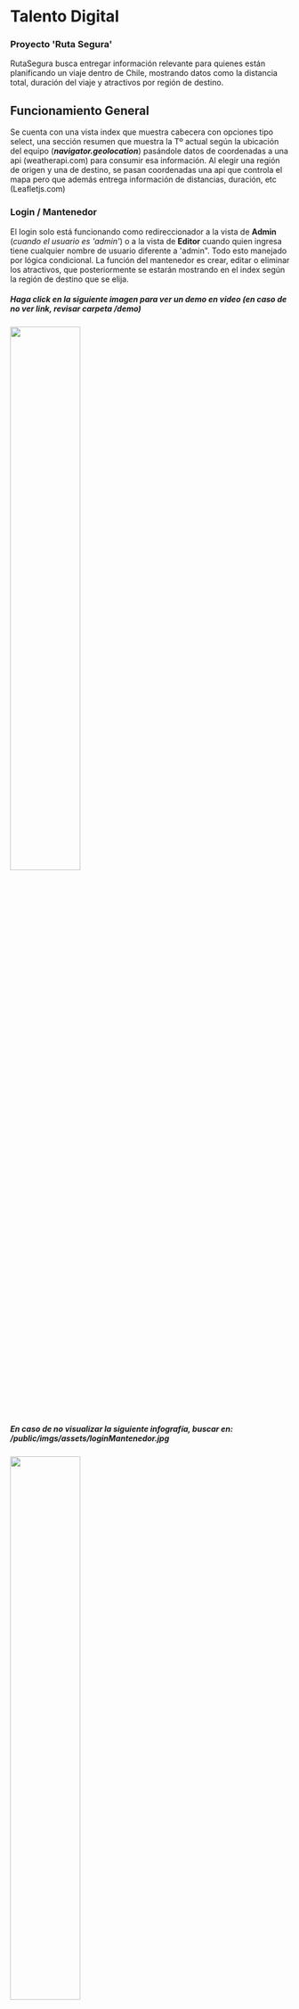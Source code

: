 # Talento Digital
### Proyecto 'Ruta Segura'
RutaSegura busca entregar información relevante para quienes están planificando un viaje dentro de Chile, mostrando datos como la distancia total, duración del viaje y  atractivos por región de destino.

## Funcionamiento General
Se cuenta con una vista index que muestra cabecera con opciones tipo select, una sección resumen que muestra la Tº actual según la ubicación del equipo (***navigator.geolocation***) pasándole datos de coordenadas a una api (weatherapi.com) para consumir esa información.
Al elegir una región de origen y una de destino, se pasan coordenadas una api que controla el mapa pero que además entrega información de distancias, duración, etc (Leafletjs.com)

### Login / Mantenedor
El login solo está funcionando como redireccionador a la vista de **Admin** (*cuando el usuario es 'admin'*) o a la vista de **Editor** cuando quien ingresa tiene cualquier nombre de usuario diferente a 'admin". Todo esto manejado por lógica condicional.
La función del mantenedor es crear, editar o eliminar los atractivos, que posteriormente se estarán mostrando en el index según la región de destino que se elija.

##### **Haga click en la siguiente imagen para ver un demo en video** (en caso de no ver link, revisar carpeta /demo)
[<img src="https://github.com/munozmanuel/TD_RUTA_SEGURA/blob/master/demo/posterframe.jpg" width="50%" align="center">](https://www.youtube.com/watch?v=eRSMLwFr31U "demostración")

##### **En caso de no visualizar la siguiente infografía, buscar en: /public/imgs/assets/loginMantenedor.jpg**
[<img src="https://i.ytimg.com/vi/Hc79sDi3f0U/maxresdefault.jpg" width="50%">](https://youtu.be/eRSMLwFr31U "demostración")

![image](https://github.com/munozmanuel/TD_RUTA_SEGURA/blob/master/public/imgs/assets/loginMantenedor.jpg)


### Tecnologías utilizadas:
Javascript, Html, Css, Postgres, Express, NodeJs

## Estructura general del proyecto
Para fines prácticos, se decidió dejar la aplicación y api dentro del mismo proyecto. En **API/server.js** se incluye tanto la configuración como las peticiones a la base de datos.
En **routes** se encuentran tanto las rutas básicas, como las rutas para CRUD.

## Clonar repositorio
```bash
  git clone https://github.com/munozmanuel/TD_RUTA_SEGURA.git
```
## Instalar dependencias
### Para instalar los paquetes necesarios, usar:
```bash
npm i express pg hbs nodemon body-parser cors bcryptjs cookie-parser dotenv express-session jsonwebtoken method-override node-fetch pdfkit sweetalert2
```

## Base de datos / Postgres
La información correspondiente a la base de datos se encuentra en la carpeta **bdScripts** que contiene los scripts necesarios para la creación de bbdd, tablas y población de tablas con datos genéricos. 


### Api estará escuchando en puerto 4000
```bash
  nodemon api/server.js
```
### APP estará escuchando en puerto 3000
```bash
  nodemon app.js
```

# Rúbrica de evaluación: 

#### Consultas base de datos
- Selección de columnas requeridas para presentar la información solicitada:
    - API/server.js línea 35
- Uso de JOIN para relacionar la información de distintas tablas: 
    - API/server.js línea 51
- Uso de WHERE para filtrar la información requerida: 
    - API/server.js línea 91
- Uso de cláusulas de ordenamiento para presentar la información: 
    - API/server.js línea 51
- Uso de cláusulas de agrupación de información para obtener datos agregados:
    - API/server.js línea 100

#### Algorítmo de cálculo y manipulación de archivos de texto
- Uso general del lenguaje, sintáxis, selección de tipos de dato,
  sentencias lógicas, expresiones, operaciones y comparaciones:
    - /routes/crud.js
    - /routes/routes.js
    - /controllers/authController.js 
    - /controllers/listadoController.js 
- Uso de sentencias repetitivas:
    - /public/src/js/regiones.js 
- Convenciones y estilos de programación:
    - /public/src/js
    - /controllers
    - /routes
- Utilización correcta de estructuras de datos:
    - /routes/routes.js
    - /controllers/listadoController.js 
- Manipulación de archivos: 
    - Creación y descarga automatica de PDF a coninformación de BD.
    - Uso de dependencia 'pdfKit'
    - /views/partials/listadoTotal.hbs -> Botón 'Crear pdf'
    - /controllers/pdfController.js

#### Página Web 
- Uso de tags html:
    - /views/ 
- Utilizacion de Framework css:
    - /public/src/css/
    - Bootstrap para la creación de navbar, footer, botones, entre otros.
- Responsividad: 
    - /views/index.hbs
- Template y componentes: 
    - /views/partials/plantilla.hbs
    - /views/partials/navbar.hbs 
    - /views/partials/footer.hbs
    
#### Servicios
- Creacion de servicio REST: 
    - /routes/routes.js

- Servicio de usuarios:
    - /views/login.hbs
    - /views/register.hbs
    - /views/admin.hbs
    - /views/editor.hbs

- Servicio de autorizacion: 
    - /controllers/authController.js
- Servicio de mantenedor: 
    - /routes/crud.js

#### Lenguaje Node
- Inclusión de paquetes y librerías de usuario: 
    - /package.json

- Agrupación del código y separación por funcionalidad:
    - /routes/crud.js para agrupar funcionalidades de mantenedor.
    - carpeta /controllers que agrupa funcionalidad para listar,
      autorizar y creación de archivo Pdf. 

- Utilización de funciones asíncronas:
    - Carpeta /controllers
    - Carpeta /routes

- Lectura de parámetros de entrada:
    - /routes/crud.js *línea 28*  <->  /views/partials/mantenedor.hbs *línea 23*

